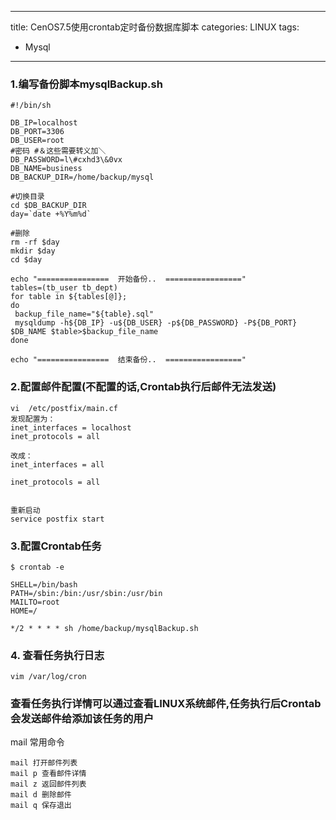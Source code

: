 
---
title: CenOS7.5使用crontab定时备份数据库脚本
categories: LINUX
tags:
- Mysql
---

### 1.编写备份脚本mysqlBackup.sh 
```
#!/bin/sh

DB_IP=localhost
DB_PORT=3306
DB_USER=root
#密码 #＆这些需要转义加＼
DB_PASSWORD=l\#cxhd3\&0vx
DB_NAME=business
DB_BACKUP_DIR=/home/backup/mysql

#切换目录
cd $DB_BACKUP_DIR
day=`date +%Y%m%d`

#删除
rm -rf $day
mkdir $day
cd $day

echo "================  开始备份..  ================="
tables=(tb_user tb_dept)
for table in ${tables[@]};
do
 backup_file_name="${table}.sql"
 mysqldump -h${DB_IP} -u${DB_USER} -p${DB_PASSWORD} -P${DB_PORT} $DB_NAME $table>$backup_file_name
done

echo "================  结束备份..  ================="
```
<!-- more -->

### 2.配置邮件配置(不配置的话,Crontab执行后邮件无法发送)
```
vi  /etc/postfix/main.cf
发现配置为：
inet_interfaces = localhost
inet_protocols = all

改成：
inet_interfaces = all

inet_protocols = all


重新启动
service postfix start
```

### 3.配置Crontab任务
```
$ crontab -e

SHELL=/bin/bash
PATH=/sbin:/bin:/usr/sbin:/usr/bin
MAILTO=root
HOME=/

*/2 * * * * sh /home/backup/mysqlBackup.sh
```

### 4. 查看任务执行日志
`vim /var/log/cron`

### 查看任务执行详情可以通过查看LINUX系统邮件,任务执行后Crontab会发送邮件给添加该任务的用户

mail 常用命令
```
mail 打开邮件列表
mail p 查看邮件详情
mail z 返回邮件列表
mail d 删除邮件
mail q 保存退出
```



